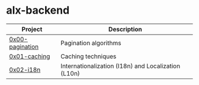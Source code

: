# alx-backend

| Project | Description |
| ------- | ----------- |
|[0x00-pagination](./0x00-pagination) | Pagination algorithms |
|[0x01-caching](./0x01-caching) | Caching techniques |
|[0x02-i18n](./0x02-i18n) | Internationalization (I18n) and Localization (L10n) |
